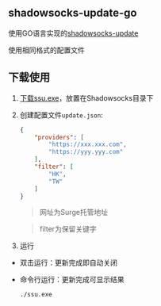 ## shadowsocks-update-go

使用GO语言实现的[shadowsocks-update](https://github.com/Fndroid/shadowsocks-update)

使用相同格式的配置文件

## 下载使用

1. [下载ssu.exe](https://github.com/Fndroid/shadowsocks-update-go/releases)，放置在Shadowsocks目录下
2. 创建配置文件``update.json``:
    ```json
    {
        "providers": [
            "https://xxx.xxx.com",
            "https://yyy.yyy.com"
        ],
        "filter": [
            "HK",
            "TW"
        ]
    }
    ```
    > 网址为Surge托管地址
    
    > filter为保留关键字
3. 运行
  - 双击运行：更新完成即自动关闭
  - 命令行运行：更新完成可显示结果
    
    ``./ssu.exe``
